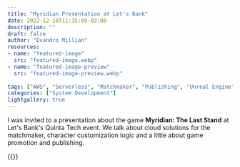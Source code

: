 ```yaml
---
title: "Myridian Presentation at Let's Bank"
date: 2022-12-10T11:35:09-03:00
description: ""
draft: false
author: "Evandro Millian"
resources:
- name: "featured-image"
  src: "featured-image.webp"
- name: "featured-image-preview"
  src: "featured-image-preview.webp"
  
tags: ["AWS", "Serverless", "Matchmaker", "Publishing", "Unreal Engine"]
categories: ["System Development"]
lightgallery: true
---
```


I was invited to a presentation about the game **Myridian: The Last Stand** at Let's Bank's Quinta Tech event. We talk about cloud solutions for the matchmaker, character customization logic and a little about game promotion and publishing.

{{<youtube ET_9gQQnSIw>}}
